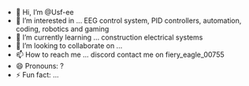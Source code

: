 - 👋 Hi, I’m @Usf-ee
- 👀 I’m interested in ... EEG control system, PID controllers, automation, coding, robotics and gaming 
- 🌱 I’m currently learning ... construction electrical systems
- 💞️ I’m looking to collaborate on ... 
- 📫 How to reach me ... discord contact me on fiery_eagle_00755
- 😄 Pronouns: ?
- ⚡ Fun fact: ...

<!---
Usf-ee/Usf-ee is a ✨ special ✨ repository because its `README.md` (this file) appears on your GitHub profile.
You can click the Preview link to take a look at your changes.
--->
